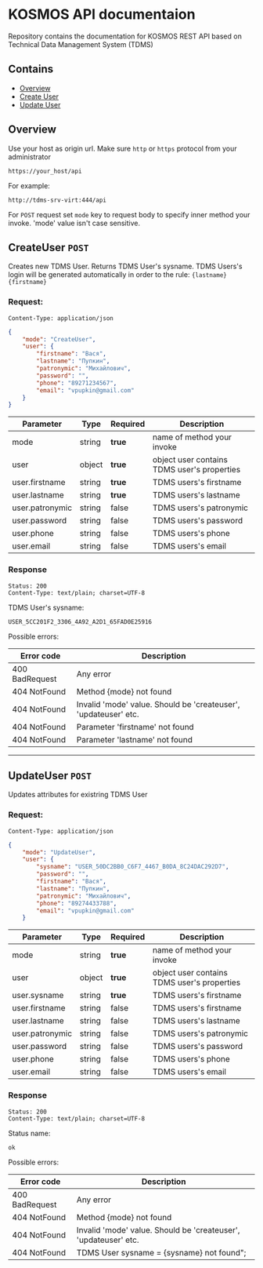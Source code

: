 ﻿# KOSMOS API documentaion

Repository contains the documentation for KOSMOS REST API based on Technical Data Management System (TDMS)

## Contains
- [Overview](#overview)
- [Create User](#CreateUser-post)
- [Update User](#UpdateUser-post)

## Overview

Use your host as origin url. Make sure `http` or `https` protocol  from your administrator

```
https://your_host/api
```

For example:

```
http://tdms-srv-virt:444/api
```

For `POST` request set `mode` key to request body to specify inner method your invoke. 'mode' value isn't case sensitive.

## CreateUser `POST`

Creates new TDMS User. Returns TDMS User's sysname. TDMS Users's login will be generated automatically in order to the rule:
`{lastname}{firstname}`

### Request:
```
Content-Type: application/json
```
```json
{
    "mode": "CreateUser",
    "user": {
        "firstname": "Вася",
        "lastname": "Пупкин",
        "patronymic": "Михайлович",
        "password": "",
        "phone": "89271234567",
        "email": "vpupkin@gmail.com"
    }
}
```

|Parameter          |Type  |Required|Description
|-                  |-     |-       |-               
|mode               |string|**true**|name of method your invoke
|user               |object|**true**|object user contains TDMS user's properties
|user.firstname     |string |**true**|TDMS users's firstname
|user.lastname      |string |**true**|TDMS users's lastname
|user.patronymic    |string |false   |TDMS users's patronymic
|user.password      |string |false   |TDMS users's password
|user.phone         |string |false   |TDMS users's phone
|user.email         |string |false   |TDMS users's email

### Response
```
Status: 200
Content-Type: text/plain; charset=UTF-8
```
TDMS User's sysname:
```
USER_5CC201F2_3306_4A92_A2D1_65FAD0E25916
```
Possible errors:

|Error code    |Description
|-             |-
|400 BadRequest|Any error
|404 NotFound  |Method {mode} not found
|404 NotFound  |Invalid 'mode' value. Should be 'createuser', 'updateuser' etc.
|404 NotFound  |Parameter 'firstname' not found
|404 NotFound  |Parameter 'lastname' not found

---
## UpdateUser `POST`

Updates attributes for existring TDMS User

### Request:
```
Content-Type: application/json
```
```json
{
    "mode": "UpdateUser",
    "user": {
        "sysname": "USER_50DC2BB0_C6F7_4467_B0DA_8C24DAC292D7",
        "password": "",
        "firstname": "Вася",
        "lastname": "Пупкин",
        "patronymic": "Михайлович",
        "phone": "89274433788",
        "email": "vpupkin@gmail.com"
    }
```

|Parameter          |Type  |Required|Description
|-                  |-     |-       |-               
|mode               |string|**true**|name of method your invoke
|user               |object|**true**|object user contains TDMS user's properties
|user.sysname       |string |**true**|TDMS users's firstname
|user.firstname     |string |false   |TDMS users's firstname
|user.lastname      |string |false   |TDMS users's lastname
|user.patronymic    |string |false   |TDMS users's patronymic
|user.password      |string |false   |TDMS users's password
|user.phone         |string |false   |TDMS users's phone
|user.email         |string |false   |TDMS users's email

### Response
```
Status: 200
Content-Type: text/plain; charset=UTF-8
```
Status name:
```
ok
```
Possible errors:

|Error code    |Description
|-             |-
|400 BadRequest|Any error
|404 NotFound  |Method {mode} not found
|404 NotFound  |Invalid 'mode' value. Should be 'createuser', 'updateuser' etc.
|404 NotFound  |TDMS User sysname = {sysname} not found";
